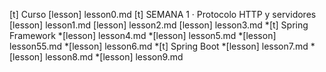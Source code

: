 [t] Curso
[lesson] lesson0.md
[t] SEMANA 1 · Protocolo HTTP y servidores
[lesson] lesson1.md
[lesson] lesson2.md
[lesson] lesson3.md
*[t] Spring Framework
*[lesson] lesson4.md
*[lesson] lesson5.md
*[lesson] lesson55.md
*[lesson] lesson6.md
*[t] Spring Boot
*[lesson] lesson7.md
*[lesson] lesson8.md
*[lesson] lesson9.md